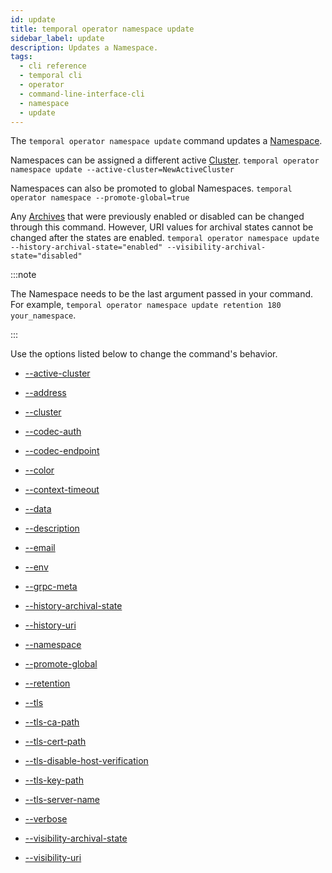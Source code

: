 ```yaml
---
id: update
title: temporal operator namespace update
sidebar_label: update
description: Updates a Namespace.
tags:
  - cli reference
  - temporal cli
  - operator
  - command-line-interface-cli
  - namespace
  - update
---
```


The `temporal operator namespace update` command updates a [Namespace](/concepts/what-is-a-namespace).

Namespaces can be assigned a different active [Cluster](/concepts/what-is-a-temporal-cluster).
`temporal operator namespace update --active-cluster=NewActiveCluster`

Namespaces can also be promoted to global Namespaces.
`temporal operator namespace --promote-global=true`

Any [Archives](/concepts/what-is-archival) that were previously enabled or disabled can be changed through this command.
However, URI values for archival states cannot be changed after the states are enabled.
`temporal operator namespace update --history-archival-state="enabled" --visibility-archival-state="disabled"`

:::note

The Namespace needs to be the last argument passed in your command.
For example, `temporal operator namespace update retention 180 your_namespace`.

:::

Use the options listed below to change the command's behavior.

- [--active-cluster](/cli/cmd-options/active-cluster)

- [--address](/cli/cmd-options/address)

- [--cluster](/cli/cmd-options/cluster)

- [--codec-auth](/cli/cmd-options/codec-auth)

- [--codec-endpoint](/cli/cmd-options/codec-endpoint)

- [--color](/cli/cmd-options/color)

- [--context-timeout](/cli/cmd-options/context-timeout)

- [--data](/cli/cmd-options/data)

- [--description](/cli/cmd-options/description)

- [--email](/cli/cmd-options/email)

- [--env](/cli/cmd-options/env)

- [--grpc-meta](/cli/cmd-options/grpc-meta)

- [--history-archival-state](/cli/cmd-options/history-archival-state)

- [--history-uri](/cli/cmd-options/history-uri)

- [--namespace](/cli/cmd-options/namespace)

- [--promote-global](/cli/cmd-options/promote-global)

- [--retention](/cli/cmd-options/retention)

- [--tls](/cli/cmd-options/tls)

- [--tls-ca-path](/cli/cmd-options/tls-ca-path)

- [--tls-cert-path](/cli/cmd-options/tls-cert-path)

- [--tls-disable-host-verification](/cli/cmd-options/tls-disable-host-verification)

- [--tls-key-path](/cli/cmd-options/tls-key-path)

- [--tls-server-name](/cli/cmd-options/tls-server-name)

- [--verbose](/cli/cmd-options/verbose)

- [--visibility-archival-state](/cli/cmd-options/visibility-archival-state)

- [--visibility-uri](/cli/cmd-options/visibility-uri)
